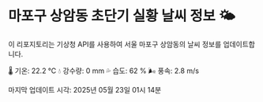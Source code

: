 
# 마포구 상암동 초단기 실황 날씨 정보 🌤️

이 리포지토리는 기상청 API를 사용하여 서울 마포구 상암동의 날씨 정보를 업데이트합니다. 

🌡️ 기온: 22.2 ℃
💧 강수량: 0 mm
💦 습도: 62 %
🌬️ 풍속: 2.8 m/s

마지막 업데이트 시각: 2025년 05월 23일 01시 14분    
